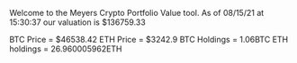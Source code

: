 Welcome to the Meyers Crypto Portfolio Value tool. 
As of 08/15/21 at 15:30:37 our valuation is $136759.33 

BTC Price = $46538.42
 ETH Price = $3242.9
BTC Holdings = 1.06BTC
 ETH holdings = 26.960005962ETH 
